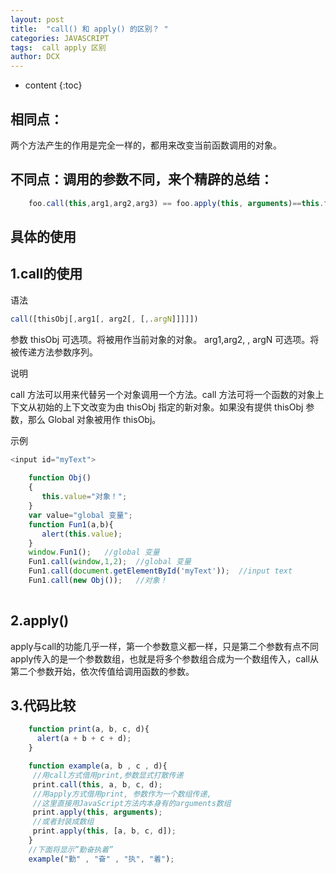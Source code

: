 ```yaml
---
layout: post
title:  "call() 和 apply() 的区别？ "
categories: JAVASCRIPT
tags:  call apply 区别
author: DCX
---
```


* content
{:toc}

## 相同点：
两个方法产生的作用是完全一样的，都用来改变当前函数调用的对象。

## 不同点：调用的参数不同，来个精辟的总结：
```js
    foo.call(this,arg1,arg2,arg3) == foo.apply(this, arguments)==this.foo(arg1, arg2, arg3)
```





## 具体的使用

## 1.call的使用

语法
```js
call([thisObj[,arg1[, arg2[, [,.argN]]]]])
```
参数
thisObj  可选项。将被用作当前对象的对象。
arg1,arg2, , argN  可选项。将被传递方法参数序列。

说明

call 方法可以用来代替另一个对象调用一个方法。call 方法可将一个函数的对象上下文从初始的上下文改变为由 thisObj 指定的新对象。如果没有提供 thisObj 参数，那么 Global 对象被用作 thisObj。

示例
```js
<input id="myText">  
    
    function Obj()  
    {  
       this.value="对象！";  
    }  
    var value="global 变量";  
    function Fun1(a,b){  
       alert(this.value);  
    }  
    window.Fun1();   //global 变量  
    Fun1.call(window,1,2);  //global 变量  
    Fun1.call(document.getElementById('myText'));  //input text  
    Fun1.call(new Obj());   //对象！  
  
```
## 2.apply()

apply与call的功能几乎一样，第一个参数意义都一样，只是第二个参数有点不同apply传入的是一个参数数组，也就是将多个参数组合成为一个数组传入，call从第二个参数开始，依次传值给调用函数的参数。 

## 3.代码比较
```js
    function print(a, b, c, d){  
      alert(a + b + c + d);  
    }  

    function example(a, b , c , d){  
     //用call方式借用print,参数显式打散传递  
     print.call(this, a, b, c, d);  
     //用apply方式借用print, 参数作为一个数组传递,  
     //这里直接用JavaScript方法内本身有的arguments数组  
     print.apply(this, arguments);  
     //或者封装成数组  
     print.apply(this, [a, b, c, d]);  
    }  
    //下面将显示”勤奋执着”  
    example("勤" , "奋" , "执", "着");  
```